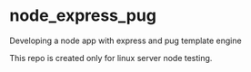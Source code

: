 # node_express_pug
Developing a node app with express and pug template engine

This repo is created only for linux server node testing.
